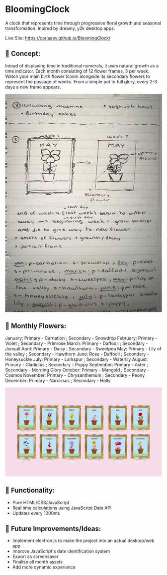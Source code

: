 # BloomingClock
A clock that represents time through progressive floral growth and seasonal transformation.​ Inpired by dreamy, y2k desktop apps.

Live Site: https://carlaaev.github.io/BloomingClock/

## 🌷 Concept:
Intead of displaying time in traditional numerals, it uses natural growth as a time indicator. Each month consisting of 12 flower frames, 3 per week. Watch your main birth flower bloom alongside its secondary flowers to represent the passage of weeks. From a simple pot to full glory, every 2-3 days a new frame appears.

![Sketch](sketches/photo2.jpg)

## 🌿 Monthly Flowers:
January: Primary - Carnation ; Secondary - Snowdrop
February: Primary - Violet ; Secondary - Primrose
March: Primary - Daffodil ; Secondary - Jonquil
April: Primary - Daisy ; Secondary - Sweetpea
May: Primary - Lily of the valley ; Secondary - Hawthorn
June: Rose - Daffodil ; Secondary - Honeysuckle
July: Primary - Larkspur ; Secondary - Waterlily
August: Primary - Gladiolus ; Secondary - Poppy
September: Primary - Aster ; Secondary - Morning Glory
October: Primary - Mangold ; Secondary - Cosmos
November: Primary - Chrysanthemum ; Secondary - Peony
December: Primary - Narcissus ; Secondary - Holly

![Visual Layout](sketches/Board.jpg)

## 🌺 Functionality:
- Pure HTML/CSS/JavaScript
- Real time calculations using JavaScript Date API
- Updates every 1000ms


## 🍃 Future Improvements/Ideas:
- Implement electron.js to make the project into an actual desktop/web app
- Improve JavaScript's date identification system
- Export as screensaver
- Finalise all month assets
- Add more dynamic experience
